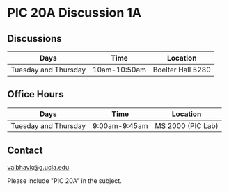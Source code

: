 # PIC 20A Discussion 1A

## Discussions 
| **Days**             | **Time**     | **Location**      |
|----------------------|--------------|-------------------|
| Tuesday and Thursday | 10am-10:50am | Boelter Hall 5280 |

## Office Hours
| **Days**             | **Time**      | **Location**                |
|----------------------|---------------|-----------------------------|
| Tuesday and Thursday | 9:00am-9:45am | MS 2000 (PIC Lab) |

## Contact
[vaibhavk@g.ucla.edu](mailto:vaibhavk@g.ucla.edu?subject=PIC20A) 

Please include "PIC 20A" in the subject.
